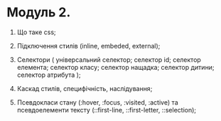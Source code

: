 # Модуль 2.

1. Що таке css;

2. Підключення стилів (inline, embeded, external);

3. Селектори ( універсальний селектор; селектор id; селектор елемента; селектор
   класу; селектор нащадка; селектор дитини; селектор атрибута );

4. Каскад стилів, специфічність, наслідування;

5. Псевдокласи стану (:hover, :focus, :visited, :active) та псевдоелементи
   тексту (::first-line, ::first-letter, ::selection);
